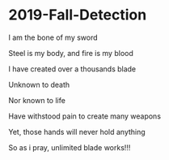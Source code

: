 # 2019-Fall-Detection

I am the bone of my sword 

Steel is my body, and fire is my blood

I have created over a thousands blade

Unknown to death

Nor known to life

Have withstood pain to create many weapons

Yet, those hands will never hold anything

So as i pray, unlimited blade works!!!
